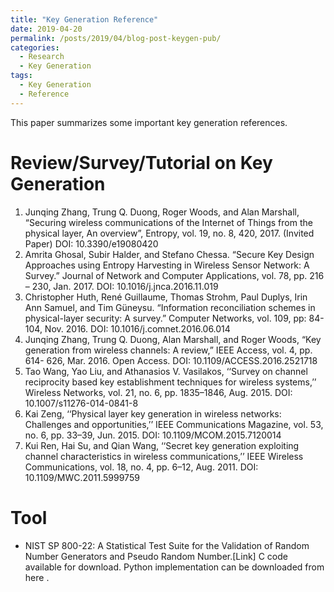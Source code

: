 ```yaml
---
title: "Key Generation Reference"
date: 2019-04-20
permalink: /posts/2019/04/blog-post-keygen-pub/
categories:
  - Research
  - Key Generation
tags:
  - Key Generation
  - Reference
---
```


This paper summarizes some important key generation references.

# Review/Survey/Tutorial on Key Generation
1. Junqing Zhang, Trung Q. Duong, Roger Woods, and Alan Marshall, “Securing wireless communications of the Internet of Things from the physical layer, An overview”, Entropy, vol. 19, no. 8, 420, 2017. (Invited Paper) DOI: 10.3390/e19080420
1. Amrita Ghosal, Subir Halder, and Stefano Chessa. “Secure Key Design Approaches using Entropy Harvesting in Wireless Sensor Network: A Survey.” Journal of Network and Computer Applications, vol. 78, pp. 216 – 230, Jan. 2017. DOI: 10.1016/j.jnca.2016.11.019
1. Christopher Huth, René Guillaume, Thomas Strohm, Paul Duplys, Irin Ann Samuel, and Tim Güneysu. “Information reconciliation schemes in physical-layer security: A survey.” Computer Networks, vol. 109, pp: 84-104, Nov. 2016. DOI: 10.1016/j.comnet.2016.06.014
1. Junqing Zhang, Trung Q. Duong, Alan Marshall, and Roger Woods, “Key generation from wireless channels: A review,” IEEE Access, vol. 4, pp. 614- 626, Mar. 2016. Open Access. DOI: 10.1109/ACCESS.2016.2521718
1. Tao Wang, Yao Liu, and Athanasios V. Vasilakos, ‘‘Survey on channel reciprocity based key establishment techniques for wireless systems,’’ Wireless Networks, vol. 21, no. 6, pp. 1835–1846, Aug. 2015. DOI: 10.1007/s11276-014-0841-8
1. Kai Zeng, ‘‘Physical layer key generation in wireless networks: Challenges and opportunities,’’ IEEE Communications Magazine, vol. 53, no. 6, pp. 33–39, Jun. 2015. DOI: 10.1109/MCOM.2015.7120014
1. Kui Ren, Hai Su, and Qian Wang, ‘‘Secret key generation exploiting channel characteristics in wireless communications,’’ IEEE Wireless Communications, vol. 18, no. 4, pp. 6–12, Aug. 2011. DOI: 10.1109/MWC.2011.5999759

# Tool
* NIST SP 800-22: A Statistical Test Suite for the Validation of Random Number Generators and Pseudo Random Number.[Link] C code available for download. Python implementation can be downloaded from here .

